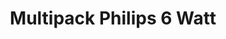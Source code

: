 ---
title: Multipack Philips 6 Watt
images: ../static/philips3.jpg
deskripsi: Lampu Philips Multipack MyCare LedBulb 6W
---